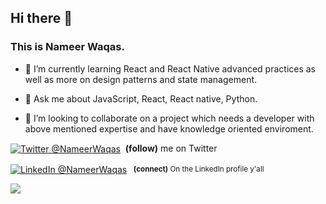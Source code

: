 ## Hi there 👋

### This is Nameer Waqas.

- 🌱 I’m currently learning React and React Native advanced practices as well as more on design patterns and state management.

- 💬 Ask me about JavaScript, React, React native, Python.

- 👯 I’m looking to collaborate on a project which needs a developer with above mentioned expertise and have knowledge oriented enviroment.

<p><a href="https://twitter.com/NameerWaqas/"><img alt="Twitter @NameerWaqas" align="center" src="https://img.shields.io/badge/-@Twitter-gray.svg?colorA=6A788D&colorB=1da1f2&style=for-the-badge" /></a>&nbsp; <strong>(follow)</strong> me on Twitter</p>

<p><a href="https://www.linkedin.com/in/NameerWaqas/"><img alt="LinkedIn @NameerWaqas" align="center" src="https://img.shields.io/badge/ LINKEDIN  -gray.svg?colorA=6A788D&colorB=6A788D&style=for-the-badge" /></a>&nbsp;&nbsp;<small><strong>  (connect)</strong> On the LinkedIn profile y'all</small></p>

<img src="https://github-readme-stats.vercel.app/api?username=NameerWaqas&&show_icons=true&title_color=023047&icon_color=9e0059&text_color=1d3557&bg_color=FFFFFF"/>
